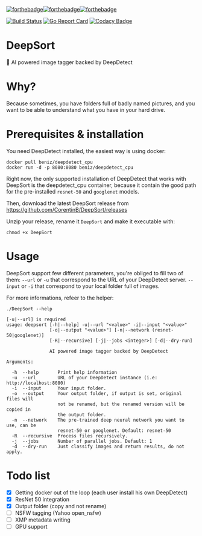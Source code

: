 [![forthebadge](https://forthebadge.com/images/badges/built-with-love.svg)](https://forthebadge.com)[![forthebadge](https://forthebadge.com/images/badges/made-with-go.svg)](https://forthebadge.com)[![forthebadge](https://forthebadge.com/images/badges/60-percent-of-the-time-works-every-time.svg)](https://forthebadge.com) 

[![Build Status](https://travis-ci.org/CorentinB/DeepSort.svg?branch=master)](https://travis-ci.org/CorentinB/DeepSort) [![Go Report Card](https://goreportcard.com/badge/github.com/CorentinB/DeepSort)](https://goreportcard.com/report/github.com/CorentinB/DeepSort) [![Codacy Badge](https://api.codacy.com/project/badge/Grade/c62d2294e151492da4792fcb63b71d05)](https://www.codacy.com/project/CorentinB/DeepSort/dashboard?utm_source=github.com&amp;utm_medium=referral&amp;utm_content=CorentinB/DeepSort&amp;utm_campaign=Badge_Grade_Dashboard)

# DeepSort
🧠 AI powered image tagger backed by DeepDetect

# Why?

Because sometimes, you have folders full of badly named pictures, and you want to be able to understand what you have in your hard drive.

# Prerequisites & installation

You need DeepDetect installed, the easiest way is using docker:
```
docker pull beniz/deepdetect_cpu
docker run -d -p 8080:8080 beniz/deepdetect_cpu
```

Right now, the only supported installation of DeepDetect that works with DeepSort is the deepdetect_cpu container,
because it contain the good path for the pre-installed `resnet-50` and `googlenet` models.

Then, download the latest DeepSort release from https://github.com/CorentinB/DeepSort/releases

Unzip your release, rename it `DeepSort` and make it executable with:
```
chmod +x DeepSort
```

# Usage

DeepSort support few different parameters, you're obliged to fill two of them:
`--url` or `-u` that correspond to the URL of your DeepDetect server.
`--input` or `-i` that correspond to your local folder full of images.

For more informations, refeer to the helper:
```
./DeepSort --help

[-u|--url] is required
usage: deepsort [-h|--help] -u|--url "<value>" -i|--input "<value>"
                [-o|--output "<value>"] [-n|--network (resnet-50|googlenet)]
                [-R|--recursive] [-j|--jobs <integer>] [-d|--dry-run]

                AI powered image tagger backed by DeepDetect

Arguments:

  -h  --help       Print help information
  -u  --url        URL of your DeepDetect instance (i.e: http://localhost:8080)
  -i  --input      Your input folder.
  -o  --output     Your output folder, if output is set, original files will
                   not be renamed, but the renamed version will be copied in
                   the output folder.
  -n  --network    The pre-trained deep neural network you want to use, can be
                   resnet-50 or googlenet. Default: resnet-50
  -R  --recursive  Process files recursively.
  -j  --jobs       Number of parallel jobs. Default: 1
  -d  --dry-run    Just classify images and return results, do not apply.
```

# Todo list

- [X] Getting docker out of the loop (each user install his own DeepDetect)
- [X] ResNet 50 integration
- [X] Output folder (copy and not rename)
- [ ] NSFW tagging (Yahoo open_nsfw)
- [ ] XMP metadata writing
- [ ] GPU support
